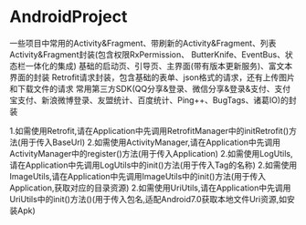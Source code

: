 # AndroidProject
一些项目中常用的Activity&Fragment、带刷新的Activity&Fragment、列表Activity&Fragment封装(包含权限RxPermission、
ButterKnife、EventBus、状态栏一体化的集成)
基础的启动页、引导页、主界面(带有版本更新服务)、富文本界面的封装
Retrofit请求封装，包含基础的表单、json格式的请求，还有上传图片和下载文件的请求
常用第三方SDK(QQ分享&登录、微信分享&登录&支付、支付宝支付、新浪微博登录、友盟统计、百度统计、Ping++、BugTags、诸葛IO)的封装

1.如需使用Retrofit,请在Application中先调用RetrofitManager中的initRetrofit()方法(用于传入BaseUrl)
2.如需使用ActivityManager,请在Application中先调用ActivityManager中的register()方法(用于传入Application)
2.如需使用LogUtils,请在Application中先调用LogUtils中的init()方法(用于传入Tag的名称)
2.如需使用ImageUtils,请在Application中先调用ImageUtils中的init()方法(用于传入Application,获取对应的目录资源)
2.如需使用UriUtils,请在Application中先调用UriUtils中的init()方法()(用于传入包名,适配Android7.0获取本地文件Uri资源,如安装Apk)


